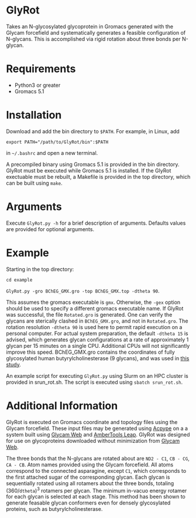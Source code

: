 # GlyRot
Takes an N-glycosylated glycoprotein in Gromacs generated with the Glycam forcefield and systematically generates a feasible configuration of N-glycans.  This is accomplished via rigid rotation about three bonds per N-glycan.

# Requirements
* Python3 or greater
* Gromacs 5.1

# Installation
Download and add the bin directory to `$PATH`.  For example, in Linux, add

`export PATH="/path/to/GlyRot/bin":$PATH`

in `~/.bashrc` and open a new terminal.

A precompiled binary using Gromacs 5.1 is provided in the bin directory. GlyRot must be executed while Gromacs 5.1 is installed.  If the GlyRot exectuable must be rebuilt, a Makefile is provided in the top directory, which can be built using `make`.

# Arguments
Execute `GlyRot.py -h` for a brief description of arguments.  Defaults values are provided  for optional arguments.

# Example
Starting in the top directory:

`cd example`

`GlyRot.py -gro BChEG_GMX.gro -top BChEG_GMX.top -dtheta 90`.

This assumes the gromacs executable is `gmx`. Otherwise, the `-gex` option should be used to specify a different gromacs executable name.  If GlyRot was successful, the file `Rotated.gro` is generated.  One can verify the glycans are sterically clashed in `BChEG_GMX.gro`, and not in `Rotated.gro`.  The rotation resolution `-dtheta 90` is used here to permit rapid execution on a personal computer.  For actual system preparation, the default `-dtheta 15` is advised, which generates glycan configurations at a rate of approximately 1 glycan per 15 minutes on a single CPU.  Additional CPUs will not significantly improve this speed.  BChEG_GMX.gro contains the coordinates of fully glycosylated human butyrylcholinesterase (9 glycans), and was used in [this study](https://www.ncbi.nlm.nih.gov/pmc/articles/PMC5708630/).

An example script for executing `GlyRot.py` using Slurm on an HPC cluster is provided in srun_rot.sh. The script is executed using `sbatch srun_rot.sh`.

# Additional Information
GlyRot is executed on Gromacs coordinate and topology files using the Glycam forcefield.  These input files may be generated using [Acpype](https://github.com/alanwilter/acpype/) on a a system built using [Glycam Web](http://glycam.org/) and [AmberTools Leap](https://ambermd.org/AmberTools.php). GlyRot was designed for use on glycoproteins downloaded without minimization from [Glycam Web](http://glycam.org/).

The three bonds that the N-glycans are rotated about are `ND2 - C1`, `CB - CG`, `CA - CB`.  Atom names provided using the Glycam forcefield.  All atoms correspond to the connected asparagine, except `C1`, which corresponds to the first attached sugar of the corresponding glycan.  Each glycan is sequentially rotated using all rotamers about the three bonds, totaling (360/`dtheta`)<sup>3</sup> rotamers per glycan.  The minimum in-vacuo energy rotamer for each glycan is selected at each stage.  This method has been shown to generate feasable glycan conformers even for densely glycosylated proteins, such as butyrylcholinesterase.
